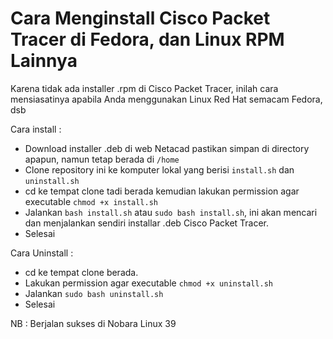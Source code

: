 # Cara Menginstall Cisco Packet Tracer di Fedora, dan Linux RPM Lainnya

Karena tidak ada installer .rpm di Cisco Packet Tracer, inilah cara mensiasatinya apabila Anda menggunakan Linux Red Hat semacam Fedora, dsb

Cara install :
- Download installer .deb di web Netacad pastikan simpan di directory apapun, namun tetap berada di `/home`
- Clone repository ini ke komputer lokal yang berisi `install.sh` dan `uninstall.sh`
- cd ke tempat clone tadi berada kemudian lakukan permission agar executable `chmod +x install.sh`
- Jalankan `bash install.sh` atau `sudo bash install.sh`, ini akan mencari dan menjalankan sendiri installar .deb Cisco Packet Tracer.
- Selesai


Cara Uninstall :

- cd ke tempat clone berada.
- Lakukan permission agar executable `chmod +x uninstall.sh`
- Jalankan `sudo bash uninstall.sh`
- Selesai

NB : Berjalan sukses di Nobara Linux 39
